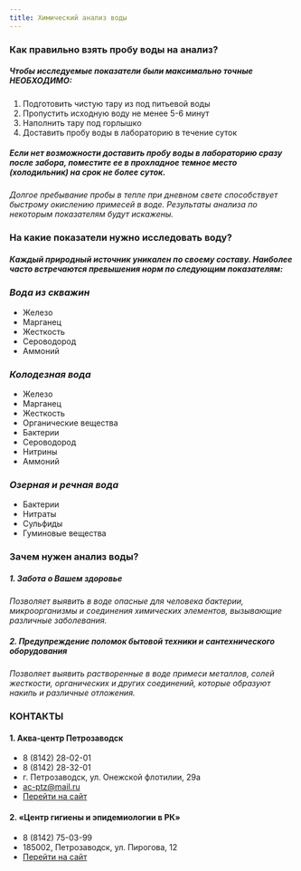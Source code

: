 ```yaml
---
title: Химический анализ воды
---
```

### **Как правильно взять пробу воды на анализ?**

##### Чтобы исследуемые показатели были максимально точные **НЕОБХОДИМО**:
1. Подготовить чистую тару из под питьевой воды
2. Пропустить исходную воду не менее 5-6 минут
3. Наполнить тару под горлышко 
4. Доставить пробу воды в лабораторию в течение суток 

##### Если нет возможности доставить пробу воды в лабораторию сразу после забора, **поместите ее в прохладное темное место** (холодильник) на срок не более суток.
_Долгое пребывание пробы в тепле при дневном свете способствует быстрому окислению примесей в воде. Результаты анализа по некоторым показателям будут искажены._

### **На какие показатели нужно исследовать воду?**
##### Каждый природный источник уникален по своему составу. Наиболее часто встречаются превышения норм по следующим показателям:

### _Вода из скважин_
- Железо
- Марганец
- Жесткость
- Сероводород
- Аммоний

### _Колодезная вода_
- Железо
- Марганец
- Жесткость
- Органические вещества
- Бактерии
- Сероводород
- Нитрины
- Аммоний

### _Озерная и речная вода_
- Бактерии
- Нитраты
- Сульфиды
- Гуминовые вещества

### **Зачем нужен анализ воды?**
##### 1. **Забота о Вашем здоровье** 
_Позволяет выявить в воде опасные для человека бактерии, микроорганизмы и соединения химических элементов, вызывающие различные заболевания._

##### 2. **Предупреждение поломок бытовой техники и сантехнического оборудования** 
_Позволяет выявить растворенные в воде примеси металлов, солей жесткости, органических и других соединений, которые образуют накипь и различные отложения._


### **КОНТАКТЫ**
#### 1. Аква-центр Петрозаводск 
- 8 (8142) 28-02-01 
- 8 (8142) 28-32-01 
- г. Петрозаводск, ул. Онежской флотилии, 29а 
- ac-ptz@mail.ru
- [Перейти на сайт](http://www.ac-ptz.ru/uslugy/analiz-vody-novyj/)

#### 2. «Центр гигиены и эпидемиологии в РК»  
- 8 (8142) 75-03-99
- 185002, Петрозаводск, ул. Пирогова, 12 
- [Перейти на сайт](http://cge.onego.ru/services/services-laboratory-center.php?ELEMENT_ID=76)
